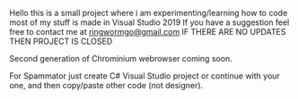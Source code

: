 
Hello this is a small project where i am experimenting/learning how to code most of my stuff is made in Visual Studio 2019
If you have a suggestion feel free to contact me at ringwormgo@gmail.com
IF THERE ARE NO UPDATES THEN PROJECT IS CLOSED


Second generation of Chrominium webrowser coming soon.

For Spammator just create C# Visual Studio project or continue with your one, and then copy/paste other code (not designer).

